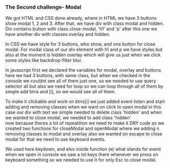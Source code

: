 ### The Second challenge- Modal


We got HTML and CSS done already, where in HTML we have 3 buttons show modal 1, 2 and 3. After that, we have div with class modal and hidden. Div contains button with class close-modal, 'h1' and 'p' after this one we have another div with classes overlay and hidden.

 In CSS we have style for 3 buttons, who show, and one button for close modal. For modal class of our div element with h1 and p we have styles but also at the moment is hidden overlay which will give us just when we  click some styles like backdrop-filter blur.

In javascript first we declared the variables for modal, overlay and buttons here we had 3 buttons, with same class, but when we checked in the console we couldnt see all of them just one, so we needed to use query selector all but also we need for loop so we can loop through all of them by simple add btns and [i], so we would see all of them.

To make it clickable and work on btns[i] we just added event listen and start adding and removing classes when we want on click to open modal in this case our div with text we simple needed to delete class 'hidden'
and when we wanted to close modal, we needed to add class 'hidden'  
now because theres a lot of repeatition we need to make it DRY code
so we created two functions for closeModal and openModal where we adding n removing classes to modal and overlay also we wanted on escape to close modal for that we need to use keyboard events.

We used here keydown, and elso inside function (e) what stands for event
when we open in console we saw a lot keys there whenever we press on keyboard something so we needed to use it for only Esc to close modal. 
